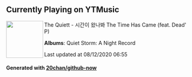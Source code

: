 ## Currently Playing on YTMusic

[<img align="left" width="100" src="https://lh3.googleusercontent.com/ItbvuXJXbV-oSy0mz05uGLLZmaluBdP9uWwKCrGCtnprNzkwM3Q51aTDzdqWJWq84p14oH9nZHzR0Rs">](https://music.youtube.com/channel/UC8UpjJOF1-iDw04kGk3liSw)

The Quiett - 시간이 왔나봐 The Time Has Came (feat. Dead' P)

**Albums**: Quiet Storm: A Night Record

Last updated at 08/12/2020 06:55

#### Generated with [20chan/github-now](https://github.com/20chan/github-now)


<!--
**20chan/20chan** is a ✨ _special_ ✨ repository because its `README.md` (this file) appears on your GitHub profile.

Here are some ideas to get you started:

- 🔭 I’m currently working on ...
- 🌱 I’m currently learning ...
- 👯 I’m looking to collaborate on ...
- 🤔 I’m looking for help with ...
- 💬 Ask me about ...
- 📫 How to reach me: ...
- 😄 Pronouns: ...
- ⚡ Fun fact: ...
-->
